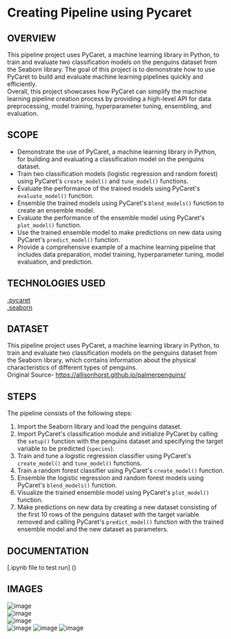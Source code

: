 # Creating Pipeline using Pycaret  
## OVERVIEW  
This pipeline project uses PyCaret, a machine learning library in Python, to train and evaluate two classification models on the penguins dataset from the Seaborn library. The goal of this project is to demonstrate how to use PyCaret to build and evaluate machine learning pipelines quickly and efficiently.  
Overall, this project showcases how PyCaret can simplify the machine learning pipeline creation process by providing a high-level API for data preprocessing, model training, hyperparameter tuning, ensembling, and evaluation.  
## SCOPE  
- Demonstrate the use of PyCaret, a machine learning library in Python, for building and evaluating a classification model on the penguins dataset.
- Train two classification models (logistic regression and random forest) using PyCaret's `create_model()` and `tune_model()` functions.
- Evaluate the performance of the trained models using PyCaret's `evaluate_model()` function.
- Ensemble the trained models using PyCaret's `blend_models()` function to create an ensemble model.
- Evaluate the performance of the ensemble model using PyCaret's `plot_model()` function.
- Use the trained ensemble model to make predictions on new data using PyCaret's `predict_model()` function.
- Provide a comprehensive example of a machine learning pipeline that includes data preparation, model training, hyperparameter tuning, model evaluation, and prediction.  
## TECHNOLOGIES USED  
[.pycaret](https://pycaret.org/)  
[.seaborn](https://seaborn.pydata.org/installing.html)
## DATASET  
This pipeline project uses PyCaret, a machine learning library in Python, to train and evaluate two classification models on the penguins dataset from the Seaborn library, which contains information about the physical characteristics of different types of penguins.  
Original Source- https://allisonhorst.github.io/palmerpenguins/   
## STEPS  
The pipeline consists of the following steps:

1. Import the Seaborn library and load the penguins dataset.
2. Import PyCaret's classification module and initialize PyCaret by calling the `setup()` function with the penguins dataset and specifying the target variable to be predicted (`species`).
3. Train and tune a logistic regression classifier using PyCaret's `create_model()` and `tune_model()` functions.
4. Train a random forest classifier using PyCaret's `create_model()` function.
5. Ensemble the logistic regression and random forest models using PyCaret's `blend_models()` function.
6. Visualize the trained ensemble model using PyCaret's `plot_model()` function.
7. Make predictions on new data by creating a new dataset consisting of the first 10 rows of the penguins dataset with the target variable removed and calling PyCaret's `predict_model()` function with the trained ensemble model and the new dataset as parameters.  
## DOCUMENTATION  
[.ipynb file to test run] ()  
## IMAGES  
![image](https://user-images.githubusercontent.com/78250442/233314271-21b96353-368d-4b1b-aec1-96ec4c897d0a.png)  
![image](https://user-images.githubusercontent.com/78250442/233314423-c5e13252-d98f-4d6a-a54a-53070e484b09.png)  
![image](https://user-images.githubusercontent.com/78250442/233314781-71762c0e-cfca-426b-9e7c-17297d81e3cd.png)  
![image](https://user-images.githubusercontent.com/78250442/233314904-4d459232-6895-4c7c-a9ad-12c784b74f9e.png)
![image](https://user-images.githubusercontent.com/78250442/233315067-ec3564bd-8036-49bb-b6c0-e1e8feed614a.png)
![image](https://user-images.githubusercontent.com/78250442/233315176-52d0fca1-ceb3-4d57-944e-996dd0e6c329.png)


